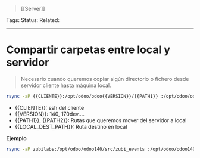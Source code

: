 > [[Server]]

Tags: 
Status: 
Related: 

___

# Compartir carpetas entre local y servidor

> Necesario cuando queremos copiar algún directorio o fichero desde servidor cliente hasta máquina local.

```bash
rsync -aP {{CLIENTE}}:/opt/odoo/odoo{{VERSION}}/{{PATH1}} :/opt/odoo/odoo{{VERSION}}/{{PATH2}} {{LOCAL_DEST_PATH}}
```

- {{CLIENTE}}: ssh del cliente
- {{VERSION}}: 140, 170dev....
- {{PATH1}}, {{PATH2}}: Rutas que queremos mover del servidor a local
- {{LOCAL_DEST_PATH}}: Ruta destino en local

**Ejemplo**
```bash
rsync -aP zubilabs:/opt/odoo/odoo140/src/zubi_events :/opt/odoo/odoo140/src/addons-zubilabs ~/sources/odoo140/src/
```

